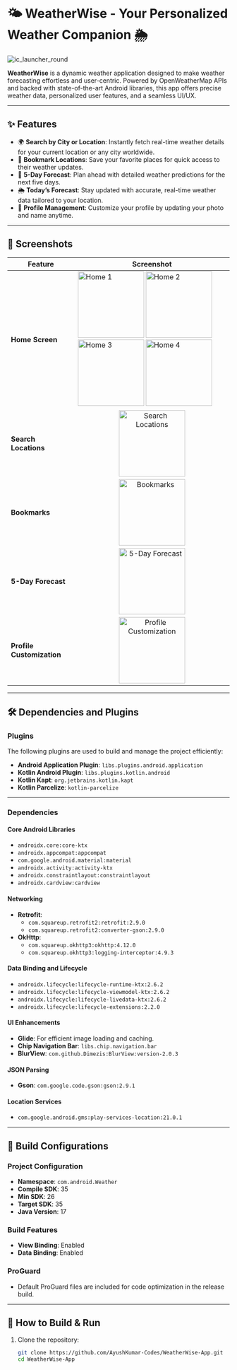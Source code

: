 # 🌤️ WeatherWise - Your Personalized Weather Companion 🌦️  

![ic_launcher_round](https://github.com/user-attachments/assets/bfdf14b9-abf3-4933-8f3e-63d2e3d58acd)

**WeatherWise** is a dynamic weather application designed to make weather forecasting effortless and user-centric. Powered by OpenWeatherMap APIs and backed with state-of-the-art Android libraries, this app offers precise weather data, personalized user features, and a seamless UI/UX.

---

## ✨ Features  

- 🌍 **Search by City or Location**: Instantly fetch real-time weather details for your current location or any city worldwide.  
- 📌 **Bookmark Locations**: Save your favorite places for quick access to their weather updates.  
- 📅 **5-Day Forecast**: Plan ahead with detailed weather predictions for the next five days.  
- 🌦️ **Today’s Forecast**: Stay updated with accurate, real-time weather data tailored to your location.  
- 👤 **Profile Management**: Customize your profile by updating your photo and name anytime.  

---

## 📸 Screenshots  

| **Feature**               | **Screenshot**                                                                                                            |
|---------------------------|--------------------------------------------------------------------------------------------------------------------------|
| **Home Screen**           | <img src="https://github.com/user-attachments/assets/1ee683d8-d223-433c-b5bb-234ee51fede7" alt="Home 1" width="150"> <img src="https://github.com/user-attachments/assets/8673f849-c07f-4bbf-9db7-be6980ae3e95" alt="Home 2" width="150"> <img src="https://github.com/user-attachments/assets/df5d5688-e65f-49be-995e-3d4bd8011938" alt="Home 3" width="150"> <img src="https://github.com/user-attachments/assets/bae499a0-4008-41e7-8700-c78ecda6f84c" alt="Home 4" width="150"> |
| **Search Locations**      | <div align="center"><img src="https://github.com/user-attachments/assets/a4e62c02-bb77-4cdc-a922-ecd7a47fca59" alt="Search Locations" width="150"></div> |
| **Bookmarks**             | <div align="center"><img src="https://github.com/user-attachments/assets/655ff16c-e1fb-4d3d-9f4a-7a983957f261" alt="Bookmarks" width="150"></div>       |
| **5-Day Forecast**        | <div align="center"><img src="https://github.com/user-attachments/assets/74b1b927-4749-4b68-bce0-f524d1d572a6" alt="5-Day Forecast" width="150"></div> |
| **Profile Customization** | <div align="center"><img src="https://github.com/user-attachments/assets/b30796cc-0b46-4f0e-8104-ef6007cd5f6b" alt="Profile Customization" width="150"></div> |




---

## 🛠️ Dependencies and Plugins  

### **Plugins**  
The following plugins are used to build and manage the project efficiently:  
- **Android Application Plugin**: `libs.plugins.android.application`  
- **Kotlin Android Plugin**: `libs.plugins.kotlin.android`  
- **Kotlin Kapt**: `org.jetbrains.kotlin.kapt`  
- **Kotlin Parcelize**: `kotlin-parcelize`  

---

### **Dependencies**  
#### **Core Android Libraries**  
- `androidx.core:core-ktx`  
- `androidx.appcompat:appcompat`  
- `com.google.android.material:material`  
- `androidx.activity:activity-ktx`  
- `androidx.constraintlayout:constraintlayout`  
- `androidx.cardview:cardview`  

#### **Networking**  
- **Retrofit**:  
  - `com.squareup.retrofit2:retrofit:2.9.0`  
  - `com.squareup.retrofit2:converter-gson:2.9.0`  
- **OkHttp**:  
  - `com.squareup.okhttp3:okhttp:4.12.0`  
  - `com.squareup.okhttp3:logging-interceptor:4.9.3`  

#### **Data Binding and Lifecycle**  
- `androidx.lifecycle:lifecycle-runtime-ktx:2.6.2`  
- `androidx.lifecycle:lifecycle-viewmodel-ktx:2.6.2`  
- `androidx.lifecycle:lifecycle-livedata-ktx:2.6.2`  
- `androidx.lifecycle:lifecycle-extensions:2.2.0`  

#### **UI Enhancements**  
- **Glide**: For efficient image loading and caching.  
- **Chip Navigation Bar**: `libs.chip.navigation.bar`  
- **BlurView**: `com.github.Dimezis:BlurView:version-2.0.3`  

#### **JSON Parsing**  
- **Gson**: `com.google.code.gson:gson:2.9.1`  

#### **Location Services**  
- `com.google.android.gms:play-services-location:21.0.1`  

---

## 🔧 Build Configurations  

### **Project Configuration**  
- **Namespace**: `com.android.Weather`  
- **Compile SDK**: 35  
- **Min SDK**: 26  
- **Target SDK**: 35  
- **Java Version**: 17  

### **Build Features**  
- **View Binding**: Enabled  
- **Data Binding**: Enabled  

### **ProGuard**  
- Default ProGuard files are included for code optimization in the release build.  

---

## 🚀 How to Build & Run  

1. Clone the repository:  
   ```bash
   git clone https://github.com/AyushKumar-Codes/WeatherWise-App.git
   cd WeatherWise-App

